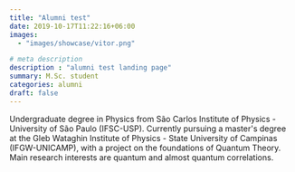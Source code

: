 ```yaml
---
title: "Alumni test"
date: 2019-10-17T11:22:16+06:00
images: 
  - "images/showcase/vitor.png"

# meta description
description : "alumni test landing page"
summary: M.Sc. student
categories: alumni
draft: false
---
```

Undergraduate degree in Physics from São Carlos Institute of Physics - University of São Paulo (IFSC-USP). Currently pursuing a master's degree at the Gleb Wataghin Institute of Physics - State University of Campinas (IFGW-UNICAMP), with a project on the foundations of Quantum Theory. Main research interests are quantum and almost quantum correlations.
